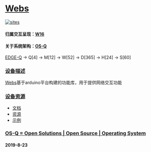 # [Webs](https://github.com/OS-Q/D111)
[![sites](OS-Q/qitas.png)](http://www.OS-Q.com)
#### 归属交互呈现：[W16](https://github.com/OS-Q/W16)
#### 关于系统架构：[OS-Q](https://github.com/OS-Q/OS-Q)

[EDGE-Q](https://github.com/OS-Q/EDGE-Q) -> Q[4] -> M[12] -> W[52] -> D[365] -> H[24] -> S[60]

### [设备描述](https://github.com/OS-Q/D111/wiki) 

[Webs](https://github.com/OS-Q/D111)基于arduino平台构建的功能库，用于提供网络交互功能

### [设备资源](https://github.com/OS-Q/D111) 

* [文档](docs/)
* [资源](src/)
* [示例](examples/)

### [OS-Q = Open Solutions | Open Source |  Operating System ](http://www.OS-Q.com/D111)
####  2019-8-23